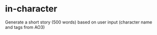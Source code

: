 # in-character
Generate a short story (500 words) based on user input (character name and tags from AO3)
